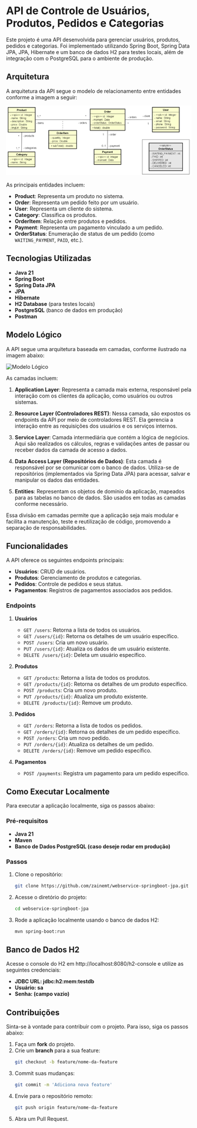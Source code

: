 # API de Controle de Usuários, Produtos, Pedidos e Categorias

Este projeto é uma API desenvolvida para gerenciar usuários, produtos, pedidos e categorias. Foi implementado utilizando Spring Boot, Spring Data JPA, JPA, Hibernate e um banco de dados H2 para testes locais, além de integração com o PostgreSQL para o ambiente de produção.

## Arquitetura

A arquitetura da API segue o modelo de relacionamento entre entidades conforme a imagem a seguir:

![Arquitetura do Projeto](https://github.com/zainemt/webservice-springboot-jpa/blob/main/imgs/estrutura%20projeto.png)

As principais entidades incluem:
- **Product**: Representa um produto no sistema.
- **Order**: Representa um pedido feito por um usuário.
- **User**: Representa um cliente do sistema.
- **Category**: Classifica os produtos.
- **OrderItem**: Relação entre produtos e pedidos.
- **Payment**: Representa um pagamento vinculado a um pedido.
- **OrderStatus**: Enumeração de status de um pedido (como `WAITING_PAYMENT`, `PAID`, etc.).

## Tecnologias Utilizadas

- **Java 21**
- **Spring Boot**
- **Spring Data JPA**
- **JPA**
- **Hibernate**
- **H2 Database** (para testes locais)
- **PostgreSQL** (banco de dados em produção)
- **Postman**

## Modelo Lógico

A API segue uma arquitetura baseada em camadas, conforme ilustrado na imagem abaixo:

![Modelo Lógico](https://github.com/zainemt/webservice-springboot-jpa/blob/main/imgs/modelo%20l%C3%B3gico.png)

As camadas incluem:

1. **Application Layer**: Representa a camada mais externa, responsável pela interação com os clientes da aplicação, como usuários ou outros sistemas.

2. **Resource Layer (Controladores REST)**: Nessa camada, são expostos os endpoints da API por meio de controladores REST. Ela gerencia a interação entre as requisições dos usuários e os serviços internos.

3. **Service Layer**: Camada intermediária que contém a lógica de negócios. Aqui são realizados os cálculos, regras e validações antes de passar ou receber dados da camada de acesso a dados.

4. **Data Access Layer (Repositórios de Dados)**: Esta camada é responsável por se comunicar com o banco de dados. Utiliza-se de repositórios (implementados via Spring Data JPA) para acessar, salvar e manipular os dados das entidades.

5. **Entities**: Representam os objetos de domínio da aplicação, mapeados para as tabelas no banco de dados. São usados em todas as camadas conforme necessário.

Essa divisão em camadas permite que a aplicação seja mais modular e facilita a manutenção, teste e reutilização de código, promovendo a separação de responsabilidades.

## Funcionalidades

A API oferece os seguintes endpoints principais:

- **Usuários**: CRUD de usuários.
- **Produtos**: Gerenciamento de produtos e categorias.
- **Pedidos**: Controle de pedidos e seus status.
- **Pagamentos**: Registros de pagamentos associados aos pedidos.

### Endpoints

1. **Usuários**
   - `GET /users`: Retorna a lista de todos os usuários.
   - `GET /users/{id}`: Retorna os detalhes de um usuário específico.
   - `POST /users`: Cria um novo usuário.
   - `PUT /users/{id}`: Atualiza os dados de um usuário existente.
   - `DELETE /users/{id}`: Deleta um usuário específico.

2. **Produtos**
   - `GET /products`: Retorna a lista de todos os produtos.
   - `GET /products/{id}`: Retorna os detalhes de um produto específico.
   - `POST /products`: Cria um novo produto.
   - `PUT /products/{id}`: Atualiza um produto existente.
   - `DELETE /products/{id}`: Remove um produto.

3. **Pedidos**
   - `GET /orders`: Retorna a lista de todos os pedidos.
   - `GET /orders/{id}`: Retorna os detalhes de um pedido específico.
   - `POST /orders`: Cria um novo pedido.
   - `PUT /orders/{id}`: Atualiza os detalhes de um pedido.
   - `DELETE /orders/{id}`: Remove um pedido específico.

4. **Pagamentos**
   - `POST /payments`: Registra um pagamento para um pedido específico.

## Como Executar Localmente

Para executar a aplicação localmente, siga os passos abaixo:

### Pré-requisitos
- **Java 21**
- **Maven**
- **Banco de Dados PostgreSQL (caso deseje rodar em produção)**

### Passos

1. Clone o repositório:
   ```bash
   git clone https://github.com/zainemt/webservice-springboot-jpa.git
2. Acesse o diretório do projeto:
   ```bash
   cd webservice-springboot-jpa
3. Rode a aplicação localmente usando o banco de dados H2:
   ```bash
   mvn spring-boot:run

## Banco de Dados H2
Acesse o console do H2 em http://localhost:8080/h2-console e utilize as seguintes credenciais:

- **JDBC URL: jdbc:h2:mem:testdb**
- **Usuário: sa**
- **Senha: (campo vazio)**

## Contribuições

Sinta-se à vontade para contribuir com o projeto. Para isso, siga os passos abaixo:

1. Faça um **fork** do projeto.
2. Crie um **branch** para a sua feature:
   ```bash
   git checkout -b feature/nome-da-feature
3. Commit suas mudanças:
   ```bash
   git commit -m 'Adiciona nova feature'
4. Envie para o repositório remoto:
   ```bash
   git push origin feature/nome-da-feature
5. Abra um Pull Request.



